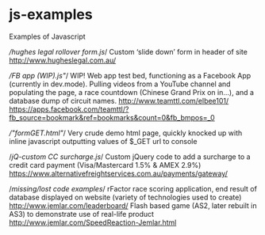 # js-examples

Examples of Javascript 

*/hughes legal rollover form.js*/
Custom ‘slide down’ form in header of site
http://www.hugheslegal.com.au/

*/FB app (WIP).js"*/
WIP! Web app test bed, functioning as a Facebook App (currently in dev.mode). Pulling videos from a YouTube channel and populating the page, a race countdown (Chinese Grand Prix on in...), and a database dump of circuit names.
http://www.teamttl.com/elbee101/
https://apps.facebook.com/teamttl/?fb_source=bookmark&ref=bookmarks&count=0&fb_bmpos=_0


*/"formGET.html"*/
Very crude demo html page, quickly knocked up with inline javascript outputting values of $_GET url to console

/*jQ-custom CC surcharge.js*/
Custom jQuery code to add a surcharge to a credit card payment (Visa/Mastercard 1.5% & AMEX 2.9%)
https://www.alternativefreightservices.com.au/payments/gateway/

/*missing/lost code examples*/
rFactor race scoring application, end result of database displayed on website (variety of technologies used to create)
http://www.jemlar.com/leaderboard/
Flash based game (AS2, later rebuilt in AS3) to demonstrate use of real-life product
http://www.jemlar.com/SpeedReaction-Jemlar.html
